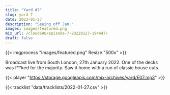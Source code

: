 ```yaml
---
title: "Yard #7"
slug: yard-7
date: 2022-01-27
description: "Seeing off Jan."
images: images/featured.png
mix_url: /cloud696/episode-7-20220127-194447/
draft: false
---
```


{{< imgprocess "images/featured.png" Resize "500x" >}}

Broadcast live from South London, 27th January 2022. One of the decks was f\*\*ked for the majority. Saw it home with a run of classic house cuts.

{{< player "https://storage.googleapis.com/mix-archives/yard/E07.mp3" >}}

{{< tracklist "data/tracklists/2022-01-27.csv" >}}
